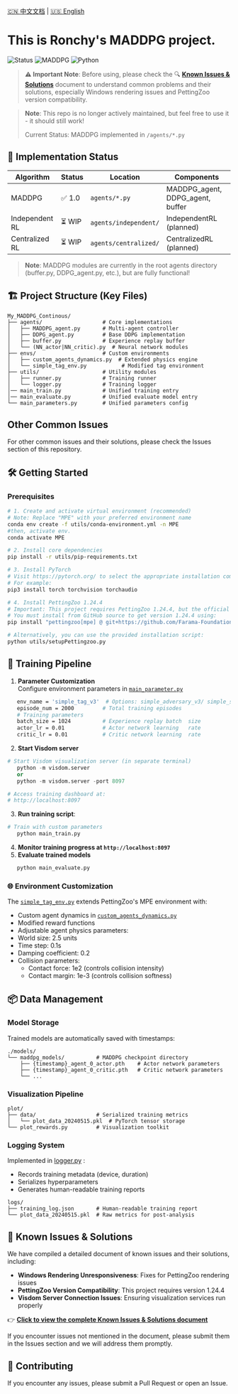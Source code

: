 [🇨🇳 中文文档](README_zh.md) | [🇺🇸 English](README.md)

# This is Ronchy's MADDPG project.

![Status](https://img.shields.io/badge/status-archived-red) ![MADDPG](https://img.shields.io/badge/MADDPG-implemented-success) ![Python](https://img.shields.io/badge/python-3.11.8%2B-blue)

> **⚠️ Important Note**: Before using, please check the 🔍 [**Known Issues & Solutions**](KNOWN_ISSUES.md) document to understand common problems and their solutions, especially Windows rendering issues and PettingZoo version compatibility.

> **Note**: This repo is no longer actively maintained, but feel free to use it - it should still work!
>
> Current Status: MADDPG implemented in `/agents/*.py`

## 🚀 Implementation Status
| Algorithm       | Status  | Location                | Components                          |
|-----------------|---------|-------------------------|------------------------------------|
| MADDPG          | ✅ 1.0  | `agents/*.py`           | MADDPG_agent, DDPG_agent, buffer   |
| Independent RL  | ⏳ WIP  | `agents/independent/`   | IndependentRL (planned)            |
| Centralized RL  | ⏳ WIP  | `agents/centralized/`   | CentralizedRL (planned)            |

> **Note**: MADDPG modules are currently in the root agents directory (buffer.py, DDPG_agent.py, etc.), but are fully functional!

## 🏗️ Project Structure (Key Files)
```tree
My_MADDPG_Continous/
├── agents/                   # Core implementations
│   ├── MADDPG_agent.py       # Multi-agent controller
│   ├── DDPG_agent.py         # Base DDPG implementation
│   ├── buffer.py             # Experience replay buffer
│   └── (NN_actor|NN_critic).py  # Neural network modules
├── envs/                     # Custom environments
│   ├── custom_agents_dynamics.py  # Extended physics engine
│   └── simple_tag_env.py           # Modified tag environment
├── utils/                    # Utility modules
│   ├── runner.py             # Training runner
│   └── logger.py             # Training logger
│── main_train.py             # Unified training entry
│── main_evaluate.py          # Unified evaluate model entry
└── main_parameters.py        # Unified parameters config
```
## Other Common Issues
For other common issues and their solutions, please check the Issues section of this repository.


## 🛠️ Getting Started
### Prerequisites
```bash
# 1. Create and activate virtual environment (recommended)
# Note: Replace "MPE" with your preferred environment name
conda env create -f utils/conda-environment.yml -n MPE  
#then, activate env.
conda activate MPE

# 2. Install core dependencies
pip install -r utils/pip-requirements.txt

# 3. Install PyTorch
# Visit https://pytorch.org/ to select the appropriate installation command for your system
# For example:
pip3 install torch torchvision torchaudio

# 4. Install PettingZoo 1.24.4
# Important: This project requires PettingZoo 1.24.4, but the official PyPI repository only offers version 1.24.3
# You must install from GitHub source to get version 1.24.4 using:
pip install "pettingzoo[mpe] @ git+https://github.com/Farama-Foundation/PettingZoo.git"

# Alternatively, you can use the provided installation script:
python utils/setupPettingzoo.py
```


## 🔄 Training Pipeline
1. **Parameter Customization**  
Configure environment parameters in [`main_parameter.py`](main_parameters.py)
``` bash
   env_name = 'simple_tag_v3'  # Options: simple_adversary_v3/ simple_spread_v3
   episode_num = 2000         # Total training episodes
   # Training parameters
   batch_size = 1024          # Experience replay batch  size
   actor_lr = 0.01            # Actor network learning   rate
   critic_lr = 0.01           # Critic network learning  rate
```
2. **Start Visdom server**
```python
# Start Visdom visualization server (in separate terminal)
   python -m visdom.server
   or
   python -m visdom.server -port 8097

# Access training dashboard at:
# http://localhost:8097
```
3. **Run training script**:
```python
# Train with custom parameters
   python main_train.py
```
4. **Monitor training progress at `http://localhost:8097`**
5. **Evaluate trained models**
```python
   python main_evaluate.py
```

### 🌐 Environment Customization
The [`simple_tag_env.py`](envs/simple_tag_env.py)  extends PettingZoo's MPE environment with:
- Custom agent dynamics in [`custom_agents_dynamics.py`](envs/custom_agents_dynamics.py)
- Modified reward functions
- Adjustable agent physics parameters:
- World size: 2.5 units
- Time step: 0.1s
- Damping coefficient: 0.2
- Collision parameters:
  - Contact force: 1e2 (controls collision intensity)
  - Contact margin: 1e-3 (controls collision softness)

## 📦 Data Management
### Model Storage
Trained models are automatically saved with timestamps:
```tree
./models/
└── maddpg_models/          # MADDPG checkpoint directory
    ├── {timestamp}_agent_0_actor.pth    # Actor network parameters
    ├── {timestamp}_agent_0_critic.pth   # Critic network parameters
    └── ...  
```
### Visualization Pipeline
```tree
plot/
├── data/                   # Serialized training metrics
│   └── plot_data_20240515.pkl  # PyTorch tensor storage
└── plot_rewards.py         # Visualization toolkit
```
### Logging System
Implemented in [logger.py](utils/logger.py) :
- Records training metadata (device, duration)
- Serializes hyperparameters
- Generates human-readable training reports

```tree
logs/
├── training_log.json       # Human-readable training report
└── plot_data_20240515.pkl  # Raw metrics for post-analysis
```

## 🐛 Known Issues & Solutions
We have compiled a detailed document of known issues and their solutions, including:
- **Windows Rendering Unresponsiveness**: Fixes for PettingZoo rendering issues
- **PettingZoo Version Compatibility**: This project requires version 1.24.4
- **Visdom Server Connection Issues**: Ensuring visualization services run properly

👉 **[Click to view the complete Known Issues & Solutions document](KNOWN_ISSUES.md)**

If you encounter issues not mentioned in the document, please submit them in the Issues section and we will address them promptly.


## 🤝 Contributing
If you encounter any issues, please submit a Pull Request or open an Issue.
